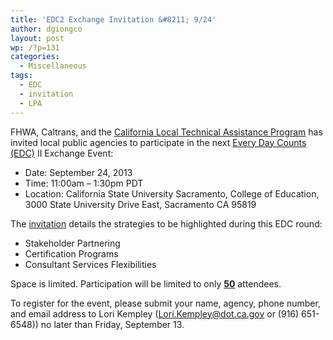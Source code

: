 ```yaml
---
title: 'EDC2 Exchange Invitation &#8211; 9/24'
author: dgiongco
layout: post
wp: /?p=131
categories:
  - Miscellaneous
tags:
  - EDC
  - invitation
  - LPA
---
```

FHWA, Caltrans, and the <a href="http://www.dot.ca.gov/newtech/deployment_support/ltap_program.htm" target="_blank">California Local Technical Assistance Program</a> has invited local public agencies to participate in the next <a href="http://www.fhwa.dot.gov/everydaycounts/" target="_blank">Every Day Counts (EDC)</a> II Exchange Event:

*   Date: September 24, 2013
*   Time: 11:00am &#8211; 1:30pm PDT
*   Location: California State University Sacramento, College of Education, 3000 State University Drive East, Sacramento CA 95819

The [invitation][1] details the strategies to be highlighted during this EDC round:

*   Stakeholder Partnering
*   Certification Programs
*   Consultant Services Flexibilities

Space is limited. Participation will be limited to only <span style="text-decoration:underline;"><strong>50</strong></span> attendees.

To register for the event, please submit your name, agency, phone number, and email address to Lori Kempley (Lori.Kempley@dot.ca.gov or (916) 651-6548)) no later than Friday, September 13.

 [1]: http://localhost:8888/wp-content/uploads/2013/08/2013-08-08-lpa-exchange-invitation.pdf
